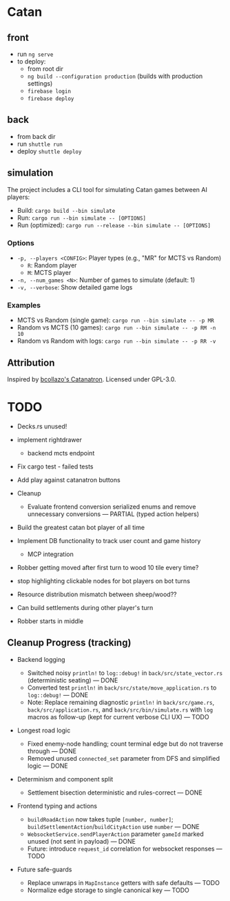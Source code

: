 # Catan

## front

- run `ng serve`
- to deploy:
  - from root dir
  - `ng build --configuration production` (builds with production settings)
  - `firebase login`
  - `firebase deploy`

## back

- from back dir
- run `shuttle run`
- deploy `shuttle deploy`

## simulation

The project includes a CLI tool for simulating Catan games between AI players:

- Build: `cargo build --bin simulate`
- Run: `cargo run --bin simulate -- [OPTIONS]`
- Run (optimized): `cargo run --release --bin simulate -- [OPTIONS]`

### Options

- `-p, --players <CONFIG>`: Player types (e.g., "MR" for MCTS vs Random)
  - `R`: Random player
  - `M`: MCTS player
- `-n, --num_games <N>`: Number of games to simulate (default: 1)
- `-v, --verbose`: Show detailed game logs

### Examples

- MCTS vs Random (single game): `cargo run --bin simulate -- -p MR`
- Random vs MCTS (10 games): `cargo run --bin simulate -- -p RM -n 10`
- Random vs Random with logs: `cargo run --bin simulate -- -p RR -v`

## Attribution

Inspired by [bcollazo's Catanatron](https://github.com/bcollazo/catanatron). Licensed under GPL-3.0.


# TODO
- Decks.rs unused!
- implement rightdrawer
  - backend mcts endpoint
- Fix cargo test - failed tests
- Add play against catanatron buttons
- Cleanup
  - Evaluate frontend conversion serialized enums and remove unnecessary conversions — PARTIAL (typed action helpers)

- Build the greatest catan bot player of all time
- Implement DB functionality to track user count and game history
  - MCP integration
- Robber getting moved after first turn to wood 10 tile every time?
- stop highlighting clickable nodes for bot players on bot turns
- Resource distribution mismatch between sheep/wood??
- Can build settlements during other player's turn
- Robber starts in middle

## Cleanup Progress (tracking)

- Backend logging
  - Switched noisy `println!` to `log::debug!` in `back/src/state_vector.rs` (deterministic seating) — DONE
  - Converted test `println!` in `back/src/state/move_application.rs` to `log::debug!` — DONE
  - Note: Replace remaining diagnostic `println!` in `back/src/game.rs`, `back/src/application.rs`, and `back/src/bin/simulate.rs` with `log` macros as follow-up (kept for current verbose CLI UX) — TODO

- Longest road logic
  - Fixed enemy-node handling; count terminal edge but do not traverse through — DONE
  - Removed unused `connected_set` parameter from DFS and simplified logic — DONE

- Determinism and component split
  - Settlement bisection deterministic and rules-correct — DONE

- Frontend typing and actions
  - `buildRoadAction` now takes tuple `[number, number]`; `buildSettlementAction`/`buildCityAction` use `number` — DONE
  - `WebsocketService.sendPlayerAction` parameter `gameId` marked unused (not sent in payload) — DONE
  - Future: introduce `request_id` correlation for websocket responses — TODO

- Future safe-guards
  - Replace unwraps in `MapInstance` getters with safe defaults — TODO
  - Normalize edge storage to single canonical key — TODO